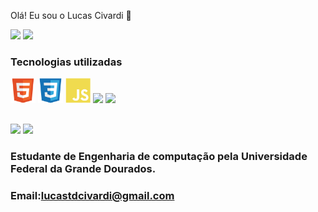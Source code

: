 Olá! Eu sou o Lucas Civardi 👋 

<div>
    <img height="150em" src="https://github-readme-stats-ten-gilt.vercel.app/api?username=LucasCiv&show_icons=true&theme=nightowl&count_private=true">
    <img height="150em" src="https://github-readme-stats-ten-gilt.vercel.app/api/top-langs/?username=LucasCiv&layout=compact&theme=nightowl">
</div>

### Tecnologias utilizadas

  <div>
    <img height='40em' src="https://raw.githubusercontent.com/devicons/devicon/master/icons/html5/html5-original.svg">
    <img height='40em' src="https://raw.githubusercontent.com/devicons/devicon/master/icons/css3/css3-original.svg">
    <img height='40em' src="https://raw.githubusercontent.com/devicons/devicon/master/icons/javascript/javascript-plain.svg">
    <img height='40em' src="https://cdn.jsdelivr.net/gh/devicons/devicon/icons/c/c-original.svg">
    <img src="https://cdn.jsdelivr.net/gh/devicons/devicon/icons/typescript/typescript-original.svg" />
  </div>

  ##

  <div> 
  <a href="https://www.instagram.com/lucas_civardi/" target="_blank"><img src="https://img.shields.io/badge/-Instagram-%23E4405F?style=for-the-badge&logo=instagram&logoColor=white" target="_blank"></a>
  <a href="https://www.linkedin.com/in/lucas-civardi-3388b3264/" target="_blank"><img src="https://img.shields.io/badge/-LinkedIn-%230077B5?style=for-the-badge&logo=linkedin&logoColor=white" target="_blank"></a> 
</div>

### Estudante de Engenharia de computação pela Universidade Federal da Grande Dourados.
### Email:lucastdcivardi@gmail.com
